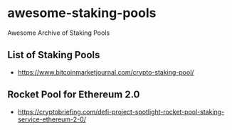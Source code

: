 # awesome-staking-pools
Awesome Archive of Staking Pools

## List of Staking Pools
- https://www.bitcoinmarketjournal.com/crypto-staking-pool/

## Rocket Pool for Ethereum 2.0
- https://cryptobriefing.com/defi-project-spotlight-rocket-pool-staking-service-ethereum-2-0/
